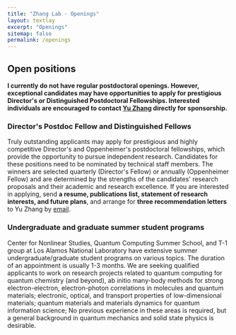 ```yaml
---
title: "Zhang Lab - Openings"
layout: textlay
excerpt: "Openings"
sitemap: false
permalink: /openings
---
```


## Open positions

<!--
**Postdoc opening**: I have an <a href="https://lanl.jobs/Search/JobDetails/cavity-quantum-materials-postdoc-research-associate/9e1cc362-2fe0-4550-be48-516ad5a8efda">opening for a postdoc position</a> in my team within the theoretical division at the Los Alamos National Laboratory (LANL).

The candidates will be expected to work in the field of cavity quantum materials, an intersection between cavity quantum electrodynamics and quantum materials.
The successful candidate will contribute to developing and applying quantum many-body methods to investigate the electronic, optical, and dynamical properties of quantum materials in various cavities.
A solid background in electronic structure theory is desired.

The successful candidate will have the opportunity to engage with a dynamic, multi-disciplinary experimental and theoretical research team that bridges fundamental science with applications. We provide unique opportunities for cross disciplinary collaborations, scientific workshop organization, and conference attendance. Outstanding applicants may be nominated for prestigious LANL-funded fellowships, enabling the pursuit of independent research.


Applications are to be sent to me via [email](mailto:zhy@lanl.gov) or submitted via <a href="https://lanl.jobs/Search/JobDetails/cavity-quantum-materials-postdoc-research-associate/9e1cc362-2fe0-4550-be48-516ad5a8efda">LANL job portal</a>.
-->

**I currently do not have regular postdoctoral openings. However, exceptional candidates may have opportunities to apply for prestigious Director's or Distinguished Postdoctoral Fellowships. Interested individuals are encouraged to contact [Yu Zhang](mailto:zhy@lanl.gov) directly for sponsorship.**

### Director's Postdoc Fellow and Distinguished Fellows

Truly outstanding applicants may apply for prestigious and highly competitive Director's and Oppenheimer's postdoctoral fellowships, which provide the opportunity to pursue independent research. Candidates for these positions need to be nominated by technical staff members. The winners are selected quarterly (Director's Fellow) or annually (Oppenheimer Fellow) and are determined by the strengths of the candidates' research proposals and their academic and research excellence. If you are interested in applying, send <b>a resume, publications list, statement of research interests, and future plans</b>, and arrange for <b>three recommendation letters</b> to Yu Zhang by [email](mailto:zhy@lanl.gov).

### Undergraduate and graduate summer student programs

Center for Nonlinear Studies, Quantum Computing Summer School, and T-1 group at Los Alamos National Laboratory have extensive summer undergraduate/graduate student programs on various topics. The duration of an appointment is usually 1-3 months. We are seeking qualified applicants to work on research projects related to quantum computing for quantum chemistry (and beyond), ab initio many-body methods for strong electron-electron, electron-photon correlations in molecules and quantum materials; electronic, optical, and transport properties of low-dimensional materials; quantum materials and materials dynamics for quantum information science; No previous experience in these areas is required, but a general background in quantum mechanics and solid state physics is desirable.


